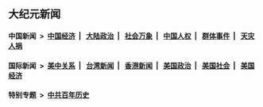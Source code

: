 ## 大纪元新闻

#### 中国新闻 &nbsp;>&nbsp; [中国经济](indexes/ncid283/README.md?10172045) &nbsp;| &nbsp; [大陆政治](indexes/ncid277/README.md?10172045) &nbsp;| &nbsp; [社会万象](indexes/ncid282/README.md?10172045) &nbsp;| &nbsp; [中国人权](indexes/ncid278/README.md?10172045) &nbsp;| &nbsp; [群体事件](indexes/ncid279/README.md?10172045) &nbsp;| &nbsp; [天灾人祸](indexes/ncid280/README.md?10172045)

#### 国际新闻 &nbsp;>&nbsp; [美中关系](indexes/nf1412576/README.md?10172045) &nbsp;| &nbsp; [台湾新闻](indexes/ncid1349361/README.md?10172045) &nbsp;| &nbsp; [香港新闻](indexes/ncid1349362/README.md?10172045) &nbsp;| &nbsp; [美国政治](indexes/ncid1078159/README.md?10172045) &nbsp;| &nbsp; [美国社会](indexes/ncid1078160/README.md?10172045) &nbsp;| &nbsp; [美国经济](indexes/ncid1078158/README.md?10172045)

#### 特别专题 &nbsp;>&nbsp; [中共百年历史](https://github.com/easy2view/epoch-special/blob/master/README.md?10172045)  
